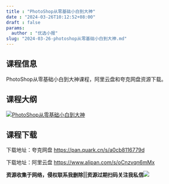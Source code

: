```yaml
---
title : "PhotoShop从零基础小白到大神"
date : "2024-03-26T10:12:52+08:00"
draft : false
params:
  author : "优选小报"
slug: "2024-03-26-photoshop从零基础小白到大神.md"
---
```


## 课程信息

PhotoShop从零基础小白到大神课程，阿里云盘和夸克网盘资源下载。

## 课程大纲

[![PhotoShop从零基础小白到大神](//img7-1.zhekoulieshou.com/mmbiz_jpg/iaHBVewvSIbAOP5MwRmNQ8SEEaPPgBTocayhlBEjs34AicMdt1fibqIumpdSeyWXZcXo32bB9RVhofLVJv2l8uxAw/0)](//img7-1.zhekoulieshou.com/mmbiz_jpg/iaHBVewvSIbAOP5MwRmNQ8SEEaPPgBTocayhlBEjs34AicMdt1fibqIumpdSeyWXZcXo32bB9RVhofLVJv2l8uxAw/0)

## 课程下载

下载地址：夸克网盘 https://pan.quark.cn/s/a0cb8116779d

下载地址：阿里云盘 https://www.alipan.com/s/oCnzvqn6mMx

**资源收集于网络，侵权联系我删除||资源过期扫码关注我私信**![](//img7-1.zhekoulieshou.com/mmbiz_jpg/iaHBVewvSIbAjcr9g6TlCXSfiaDqkbzuEzp207hVzPqT4YGQOAazQ1KNHCeACbia5Lzq4Ckwibe48iar1q7lgVP1o3w/640?wx_fmt=jpeg&from=appmsg)


